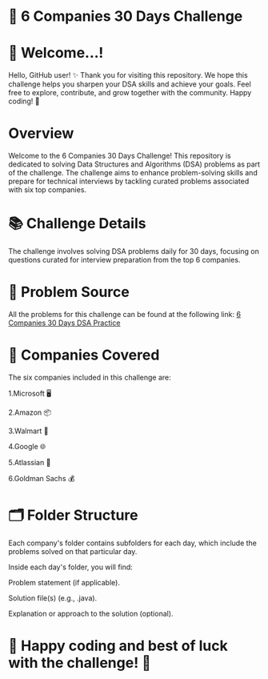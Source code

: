 # 🚀 6 Companies 30 Days Challenge
# 👋 Welcome...!

Hello, GitHub user! ✨ Thank you for visiting this repository. We hope this challenge helps you sharpen your DSA skills and achieve your goals. Feel free to explore, contribute, and grow together with the community. Happy coding! 🎉

# Overview

Welcome to the 6 Companies 30 Days Challenge! This repository is dedicated to solving Data Structures and Algorithms (DSA) problems as part of the challenge. The challenge aims to enhance problem-solving skills and prepare for technical interviews by tackling curated problems associated with six top companies.
# 📚 Challenge Details

The challenge involves solving DSA problems daily for 30 days, focusing on questions curated for interview preparation from the top 6 companies.

# 🔗 Problem Source

All the problems for this challenge can be found at the following link:
[6 Companies 30 Days DSA Practice](https://www.proelevate.in/dsa-practice/6-companies-30-days)

# 🏢 Companies Covered

The six companies included in this challenge are:

1.Microsoft 🖥️

2.Amazon 📦

3.Walmart 🛒

4.Google 🌐

5.Atlassian 📝

6.Goldman Sachs 💰

# 🗂️ Folder Structure

Each company's folder contains subfolders for each day, which include the problems solved on that particular day.

Inside each day's folder, you will find:

Problem statement (if applicable).

Solution file(s) (e.g., .java).

Explanation or approach to the solution (optional).

# 🎉 Happy coding and best of luck with the challenge! 🚀
